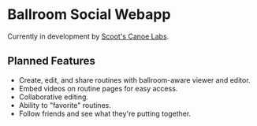 Ballroom Social Webapp
======================

Currently in development by [Scoot's Canoe Labs](http://sclabs.gilgi.org).

Planned Features
----------------

* Create, edit, and share routines with ballroom-aware viewer and editor.
* Embed videos on routine pages for easy access.
* Collaborative editing.
* Ability to "favorite" routines.
* Follow friends and see what they're putting together.